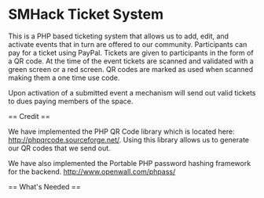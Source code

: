 SMHack Ticket System
======

This is a PHP based ticketing system that allows us to add, edit, and activate events that in turn are offered to our community.  Participants can pay for a ticket using PayPal.  Tickets are given to participants in the form of a QR code. At the time of the event tickets are scanned and validated with a green screen or a red screen.  QR codes are marked as used when scanned making them a one time use code.

Upon activation of a submitted event a mechanism will send out valid tickets to dues paying members of the space.

== Credit ==

We have implemented the PHP QR Code library which is located here: http://phpqrcode.sourceforge.net/.  Using this library allows us to generate our QR codes that we send out.

We have also implemented the Portable PHP password hashing framework for the backend. http://www.openwall.com/phpass/

== What's Needed ==

